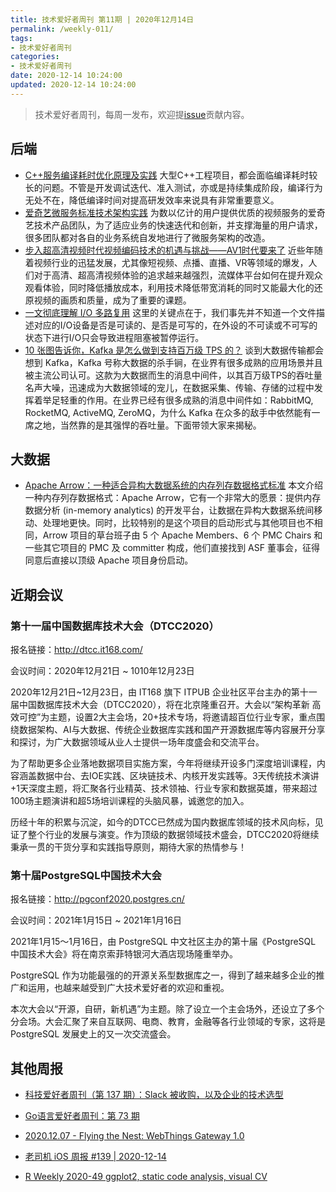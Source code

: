 ```yaml
---
title: 技术爱好者周刊 第11期 | 2020年12月14日
permalink: /weekly-011/
tags:
- 技术爱好者周刊
categories:
- 技术爱好者周刊
date: 2020-12-14 10:24:00
updated: 2020-12-14 10:24:00
---
```


> 技术爱好者周刊，每周一发布，欢迎提[issue](https://github.com/wangyonghong/yonghong-me/issues)贡献内容。


## 后端
- [C++服务编译耗时优化原理及实践](https://tech.meituan.com/2020/12/10/apache-kylin-practice-in-meituan.html)
大型C++工程项目，都会面临编译耗时较长的问题。不管是开发调试迭代、准入测试，亦或是持续集成阶段，编译行为无处不在，降低编译时间对提高研发效率来说具有非常重要意义。
- [爱奇艺微服务标准技术架构实践](https://mp.weixin.qq.com/s/2soLr1F0X7rc8fZ-2fTE6A)
为数以亿计的用户提供优质的视频服务的爱奇艺技术产品团队，为了适应业务的快速迭代和创新，并支撑海量的用户请求，很多团队都对各自的业务系统自发地进行了微服务架构的改造。
- [步入超高清视频时代视频编码技术的机遇与挑战——AV1时代要来了](https://mp.weixin.qq.com/s/lHGC9JeKb3okVuuQy3zCWg)
近些年随着视频行业的迅猛发展，尤其像短视频、点播、直播、VR等领域的爆发，人们对于高清、超高清视频体验的追求越来越强烈，流媒体平台如何在提升观众观看体验，同时降低播放成本，利用技术降低带宽消耗的同时又能最大化的还原视频的画质和质量，成为了重要的课题。
- [一文彻底理解 I/O 多路复用](https://mp.weixin.qq.com/s/LkCoaUE5sl88J90iVwln9A)
这里的关键点在于，我们事先并不知道一个文件描述对应的I/O设备是否是可读的、是否是可写的，在外设的不可读或不可写的状态下进行I/O只会导致进程阻塞被暂停运行。
- [10 张图告诉你，Kafka 是怎么做到支持百万级 TPS 的？](https://mp.weixin.qq.com/s/ViHKf9cB3n_IjS4LUHyzKQ)
谈到大数据传输都会想到 Kafka，Kafka 号称大数据的杀手锏，在业界有很多成熟的应用场景并且被主流公司认可。这款为大数据而生的消息中间件，以其百万级TPS的吞吐量名声大噪，迅速成为大数据领域的宠儿，在数据采集、传输、存储的过程中发挥着举足轻重的作用。在业界已经有很多成熟的消息中间件如：RabbitMQ, RocketMQ, ActiveMQ, ZeroMQ，为什么 Kafka 在众多的敌手中依然能有一席之地，当然靠的是其强悍的吞吐量。下面带领大家来揭秘。

<!-- more -->

## 大数据
- [Apache Arrow：一种适合异构大数据系统的内存列存数据格式标准](https://tech.ipalfish.com/blog/2020/12/08/apache_arrow_summary/)
本文介绍一种内存列存数据格式：Apache Arrow，它有一个非常大的愿景：提供内存数据分析 (in-memory analytics) 的开发平台，让数据在异构大数据系统间移动、处理地更快。同时，比较特别的是这个项目的启动形式与其他项目也不相同，Arrow 项目的草台班子由 5 个 Apache Members、6 个 PMC Chairs 和一些其它项目的 PMC 及 committer 构成，他们直接找到 ASF 董事会，征得同意后直接以顶级 Apache 项目身份启动。

## 近期会议

### 第十一届中国数据库技术大会（DTCC2020）

报名链接：http://dtcc.it168.com/

会议时间：2020年12月21日 ~ 1010年12月23日

2020年12月21日~12月23日，由 IT168 旗下 ITPUB 企业社区平台主办的第十一届中国数据库技术大会（DTCC2020），将在北京隆重召开。大会以“架构革新 高效可控”为主题，设置2大主会场，20+技术专场，将邀请超百位行业专家，重点围绕数据架构、AI与大数据、传统企业数据库实践和国产开源数据库等内容展开分享和探讨，为广大数据领域从业人士提供一场年度盛会和交流平台。

为了帮助更多企业落地数据项目实施方案，今年将继续开设多门深度培训课程，内容涵盖数据中台、去IOE实践、区块链技术、内核开发实践等。3天传统技术演讲+1天深度主题，将汇聚各行业精英、技术领袖、行业专家和数据英雄，带来超过100场主题演讲和超5场培训课程的头脑风暴，诚邀您的加入。

历经十年的积累与沉淀，如今的DTCC已然成为国内数据库领域的技术风向标，见证了整个行业的发展与演变。作为顶级的数据领域技术盛会，DTCC2020将继续秉承一贯的干货分享和实践指导原则，期待大家的热情参与！

### 第十届PostgreSQL中国技术大会

报名链接：http://pgconf2020.postgres.cn/

会议时间：2021年1月15日 ~ 2021年1月16日

2021年1月15～1月16日，由 PostgreSQL 中文社区主办的第十届《PostgreSQL 中国技术大会》将在南京索菲特银河大酒店现场隆重举办。

PostgreSQL 作为功能最强的的开源关系型数据库之一，得到了越来越多企业的推广和运用，也越来越受到广大技术爱好者的欢迎和重视。

本次大会以“开源，自研，新机遇”为主题。除了设立一个主会场外，还设立了多个分会场。大会汇聚了来自互联网、电商、教育，金融等各行业领域的专家，这将是 PostgreSQL 发展史上的又一次交流盛会。

## 其他周报

- [科技爱好者周刊（第 137 期）：Slack 被收购，以及企业的技术选型](https://github.com/ruanyf/weekly/blob/master/docs/issue-137.md)

- [Go语言爱好者周刊：第 73 期](https://github.com/polaris1119/golangweekly/blob/master/docs/issue-073.md)

- [2020.12.07 - Flying the Nest: WebThings Gateway 1.0](https://github.com/zenany/weekly/blob/master/software/2020/1207.md)

- [老司机 iOS 周报 #139 | 2020-12-14](https://github.com/SwiftOldDriver/iOS-Weekly/blob/master/Reports/2020/%23137-2020.12.14.md)

- [R Weekly 2020-49 ggplot2, static code analysis, visual CV](https://rweekly.org/2020-49.html)


